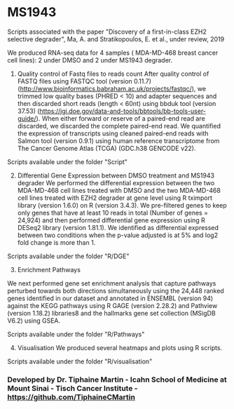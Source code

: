 # MS1943
Scripts associated with the paper "Discovery of a first-in-class EZH2 selective degrader", Ma, A. and Stratikopoulos, E. et al., under review, 2019

We produced RNA-seq data for 4 samples ( MDA-MD-468 breast cancer cell lines): 2 under DMSO and 2 under MS1943 degrader.

1. Quality control of Fastq files to reads count 
After quality control of FASTQ files using FASTQC tool (version 0.11.7) (http://www.bioinformatics.babraham.ac.uk/projects/fastqc/), we trimmed low quality bases (PHRED < 10) and adapter sequences and then discarded short reads (length < 60nt) using bbduk tool (version 37.53) (https://jgi.doe.gov/data-and-tools/bbtools/bb-tools-user-guide/). When either forward or reserve of a paired-end read are discarded, we discarded the complete paired-end read. We quantified the expression of transcripts using cleaned paired-end reads with Salmon tool (version 0.9.1) using human reference transcriptome from The Cancer Genome Atlas (TCGA) (GDC.h38 GENCODE v22). 

Scripts available under the folder "Script"

2. Differential Gene Expression between DMSO treatment and MS1943 degrader
We performed the differential expression between the two MDA-MD-468 cell lines treated with DMSO and the two MDA-MD-468 cell lines treated with EZH2 degrader at gene level using R tximport library (version 1.6.0) on R (version 3.4.3). We pre-filtered genes to keep only genes that have at least 10 reads in total (Number of genes = 24,924) and then performed differential gene expression using R DESeq2 library (version 1.81.1). We identified as differential expressed between two conditions when the p-value adjusted is at 5% and log2 fold change is more than 1. 

Scripts available under the folder "R/DGE"

3. Enrichment Pathways

We next performed gene set enrichment analysis that capture pathways perturbed towards both directions simultaneously using the 24,448 ranked genes identified in our dataset and annotated in ENSEMBL (version 94) against the KEGG pathways using R GAGE (version 2.28.2) and Pathview (version 1.18.2) libraries8 and the hallmarks gene set collection (MSigDB V6.2) using GSEA. 

Scripts available under the folder "R/Pathways"

4. Visualisation 
We produced several heatmaps and plots using R scripts.

Scripts available under the folder "R/visualisation"


### Developed by Dr. Tiphaine Martin - Icahn School of Medicine at Mount Sinai - Tisch Cancer Institute - https://github.com/TiphaineCMartin
